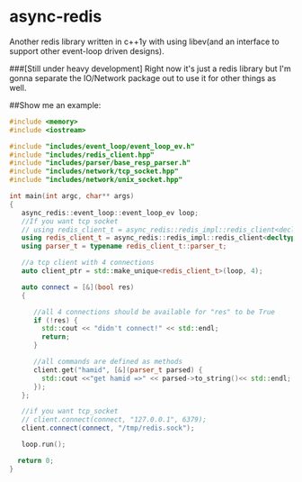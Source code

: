 # async-redis
Another redis library written in c++1y with using libev(and an interface to support other event-loop driven designs).

###[Still under heavy development]
Right now it's just a redis library but I'm gonna separate the IO/Network package out to use it for other things as well.


##Show me an example:

```C++
#include <memory>
#include <iostream>

#include "includes/event_loop/event_loop_ev.h"
#include "includes/redis_client.hpp"
#include "includes/parser/base_resp_parser.h"
#include "includes/network/tcp_socket.hpp"
#include "includes/network/unix_socket.hpp"

int main(int argc, char** args)
{
   async_redis::event_loop::event_loop_ev loop;
   //If you want tcp socket
   // using redis_client_t = async_redis::redis_impl::redis_client<decltype(loop), async_redis::network::tcp_socket>;
   using redis_client_t = async_redis::redis_impl::redis_client<decltype(loop), async_redis::network::unix_socket>;
   using parser_t = typename redis_client_t::parser_t;

   //a tcp client with 4 connections
   auto client_ptr = std::make_unique<redis_client_t>(loop, 4);

   auto connect = [&](bool res)
   {

      //all 4 connections should be available for "res" to be True
      if (!res) {
        std::cout << "didn't connect!" << std::endl;
        return;
      }

      //all commands are defined as methods
      client.get("hamid", [&](parser_t parsed) {
        std::cout <<"get hamid =>" << parsed->to_string()<< std::endl;
      });
   };

   //if you want tcp_socket
   // client.connect(connect, "127.0.0.1", 6379);
   client.connect(connect, "/tmp/redis.sock");

   loop.run();

  return 0;
}

```

